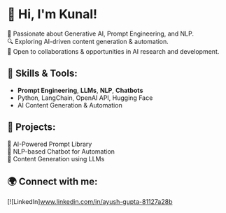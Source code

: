 # 👋 Hi, I'm Kunal! 

🚀 Passionate about Generative AI, Prompt Engineering, and NLP.  
🔍 Exploring AI-driven content generation & automation.  
📌 Open to collaborations & opportunities in AI research and development.  

## 🔧 Skills & Tools:
- **Prompt Engineering**, **LLMs**, **NLP**, **Chatbots**
- Python, LangChain, OpenAI API, Hugging Face  
- AI Content Generation & Automation  

## 📂 Projects:
🔹 AI-Powered Prompt Library  
🔹 NLP-based Chatbot for Automation  
🔹 Content Generation using LLMs  

## 🌍 Connect with me:
[![LinkedIn]www.linkedin.com/in/ayush-gupta-81127a28b 
